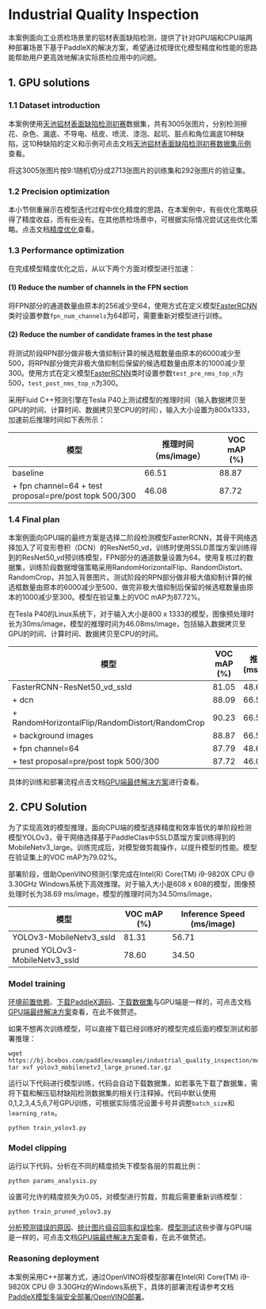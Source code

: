 # Industrial Quality Inspection

本案例面向工业质检场景里的铝材表面缺陷检测，提供了针对GPU端和CPU端两种部署场景下基于PaddleX的解决方案，希望通过梳理优化模型精度和性能的思路能帮助用户更高效地解决实际质检应用中的问题。

## 1. GPU solutions

### 1.1 Dataset introduction

本案例使用[天池铝材表面缺陷检测初赛](https://tianchi.aliyun.com/competition/entrance/231682/introduction)数据集，共有3005张图片，分别检测擦花、杂色、漏底、不导电、桔皮、喷流、漆泡、起坑、脏点和角位漏底10种缺陷，这10种缺陷的定义和示例可点击文档[天池铝材表面缺陷检测初赛数据集示例](./dataset.md)查看。

将这3005张图片按9:1随机切分成2713张图片的训练集和292张图片的验证集。

### 1.2 Precision optimization

本小节侧重展示在模型迭代过程中优化精度的思路，在本案例中，有些优化策略获得了精度收益，而有些没有。在其他质检场景中，可根据实际情况尝试这些优化策略。点击文档[精度优化](./accuracy_improvement.md)查看。

### 1.3 Performance optimization

在完成模型精度优化之后，从以下两个方面对模型进行加速：

#### (1) Reduce the number of channels in the FPN section

将FPN部分的通道数量由原本的256减少至64，使用方式在定义模型[FasterRCNN](https://paddlex.readthedocs.io/zh_CN/develop/apis/models/detection.html#paddlex-det-fasterrcnn)类时设置参数`fpn_num_channels`为64即可，需要重新对模型进行训练。

#### (2) Reduce the number of candidate frames in the test phase

将测试阶段RPN部分做非极大值抑制计算的候选框数量由原本的6000减少至500，将RPN部分做完非极大值抑制后保留的候选框数量由原本的1000减少至300。使用方式在定义模型[FasterRCNN](https://paddlex.readthedocs.io/zh_CN/develop/apis/models/detection.html#paddlex-det-fasterrcnn)类时设置参数`test_pre_nms_top_n`为500，`test_post_nms_top_n`为300。

采用Fluid C++预测引擎在Tesla P40上测试模型的推理时间（输入数据拷贝至GPU的时间、计算时间、数据拷贝至CPU的时间），输入大小设置为800x1333，加速前后推理时间如下表所示：

| 模型 | 推理时间 （ms/image）| VOC mAP (%) |
| -- | -- | -- |
| baseline | 66.51 | 88.87 |
| + fpn channel=64 + test proposal=pre/post topk 500/300 | 46.08 | 87.72 |

### 1.4 Final plan

本案例面向GPU端的最终方案是选择二阶段检测模型FasterRCNN，其骨干网络选择加入了可变形卷积（DCN）的ResNet50_vd，训练时使用SSLD蒸馏方案训练得到的ResNet50_vd预训练模型，FPN部分的通道数量设置为64。使用复核过的数据集，训练阶段数据增强策略采用RandomHorizontalFlip、RandomDistort、RandomCrop，并加入背景图片。测试阶段的RPN部分做非极大值抑制计算的候选框数量由原本的6000减少至500、做完非极大值抑制后保留的候选框数量由原本的1000减少至300。模型在验证集上的VOC mAP为87.72%。

在Tesla P40的Linux系统下，对于输入大小是800 x 1333的模型，图像预处理时长为30ms/image，模型的推理时间为46.08ms/image，包括输入数据拷贝至GPU的时间、计算时间、数据拷贝至CPU的时间。

| 模型 | VOC mAP (%) | 推理时间 (ms/image)
| -- | -- | -- |
| FasterRCNN-ResNet50_vd_ssld | 81.05 | 48.62 |
| + dcn | 88.09 | 66.51 |
| + RandomHorizontalFlip/RandomDistort/RandomCrop | 90.23| 66.51 |
| + background images | 88.87 | 66.51 |
| + fpn channel=64 | 87.79 | 48.65 |
| + test proposal=pre/post topk 500/300 | 87.72 | 46.08 |

具体的训练和部署流程点击文档[GPU端最终解决方案](./gpu_solution.md)进行查看。

## 2. CPU Solution

为了实现高效的模型推理，面向CPU端的模型选择精度和效率皆优的单阶段检测模型YOLOv3，骨干网络选择基于PaddleClas中SSLD蒸馏方案训练得到的MobileNetv3_large。训练完成后，对模型做剪裁操作，以提升模型的性能。模型在验证集上的VOC mAP为79.02%。

部署阶段，借助OpenVINO预测引擎完成在Intel(R) Core(TM) i9-9820X CPU @ 3.30GHz Windows系统下高效推理。对于输入大小是608 x 608的模型，图像预处理时长为38.69 ms/image，模型的推理时间为34.50ms/image，

| 模型 | VOC mAP (%) | Inference Speed (ms/image)
| -- | -- | -- |
| YOLOv3-MobileNetv3_ssld | 81.31 | 56.71 |
| pruned YOLOv3-MobileNetv3_ssld | 78.60 | 34.50 |

### Model training

[环境前置依赖](./gpu_solution.md#%E5%89%8D%E7%BD%AE%E4%BE%9D%E8%B5%96)、[下载PaddleX源码](./gpu_solution.md#1-%E4%B8%8B%E8%BD%BDpaddlex%E6%BA%90%E7%A0%81)、[下载数据集](./gpu_solution.md#2-%E4%B8%8B%E8%BD%BD%E6%95%B0%E6%8D%AE%E9%9B%86)与GPU端是一样的，可点击文档[GPU端最终解决方案](./gpu_solution.md)查看，在此不做赘述。

如果不想再次训练模型，可以直接下载已经训练好的模型完成后面的模型测试和部署推理：

```
wget https://bj.bcebos.com/paddlex/examples/industrial_quality_inspection/models/yolov3_mobilenetv3_large_pruned.tar.gz
tar xvf yolov3_mobilenetv3_large_pruned.tar.gz
```

运行以下代码进行模型训练，代码会自动下载数据集，如若事先下载了数据集，需将下载和解压铝材缺陷检测数据集的相关行注释掉。代码中默认使用0,1,2,3,4,5,6,7号GPU训练，可根据实际情况设置卡号并调整`batch_size`和`learning_rate`。

```
python train_yolov3.py
```

### Model clipping

运行以下代码，分析在不同的精度损失下模型各层的剪裁比例：

```
python params_analysis.py
```

设置可允许的精度损失为0.05，对模型进行剪裁，剪裁后需要重新训练模型：

```
python train_pruned_yolov3.py
```

[分析预测错误的原因](./gpu_solution.md#4-%E5%88%86%E6%9E%90%E9%A2%84%E6%B5%8B%E9%94%99%E8%AF%AF%E7%9A%84%E5%8E%9F%E5%9B%A0)、[统计图片级召回率和误检率](./gpu_solution.md#5-%E7%BB%9F%E8%AE%A1%E5%9B%BE%E7%89%87%E7%BA%A7%E5%8F%AC%E5%9B%9E%E7%8E%87%E5%92%8C%E8%AF%AF%E6%A3%80%E7%8E%87)、[模型测试](./gpu_solution.md#6-%E6%A8%A1%E5%9E%8B%E6%B5%8B%E8%AF%95)这些步骤与GPU端是一样的，可点击文档[GPU端最终解决方案](./gpu_solution.md)查看，在此不做赘述。

### Reasoning deployment

本案例采用C++部署方式，通过OpenVINO将模型部署在Intel(R) Core(TM) i9-9820X CPU @ 3.30GHz的Windows系统下，具体的部署流程请参考文档[PaddleX模型多端安全部署/OpenVINO部署](https://paddlex.readthedocs.io/zh_CN/develop/deploy/openvino/index.html)。
